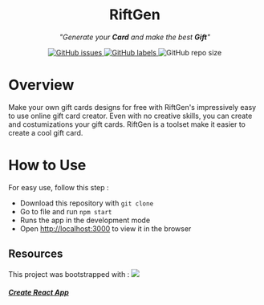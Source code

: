 <h1  align="center">
RiftGen
</h1>
<p align="center">
	<i>"Generate your <strong>Card</strong> and make the best <strong>Gift</strong>"</i>
</p>

<p align="center">
  <a href="https://github.com/adavijit/RiftGen/issues">
    <img src="https://img.shields.io/github/issues/adavijit/RiftGen" alt="GitHub issues" />
  </a>
  <a href="https://github.com/adavijit/RiftGen/issues?q=is%3Aissue+is%3Aopen+label%3A%22help+wanted%22">
    <img src="https://img.shields.io/github/labels/adavijit/RiftGen/help%20wanted" alt="GitHub labels" />
  </a>
    <img alt="GitHub repo size" src="https://img.shields.io/github/repo-size/adavijit/RiftGen">
</p>

# Overview

Make your own gift cards designs for free with RiftGen's impressively easy to use online gift card creator. Even with no creative skills, you can create and costumizations your gift cards. RiftGen is a toolset make it easier to create a cool gift card.

# How to Use

For easy use, follow this step :

- Download this repository with `git clone`
- Go to file and run `npm start`
- Runs the app in the development mode
- Open <a href="http://localhost:3000">http://localhost:3000<a/> to view it in the browser

## Resources

This project was bootstrapped with :
<a href="https://github.com/facebook/create-react-app">
<img src="https://github.com/adavijit/RiftGen/blob/master/src/logo.svg" /> <h5>Create React App</h5>
</a>
